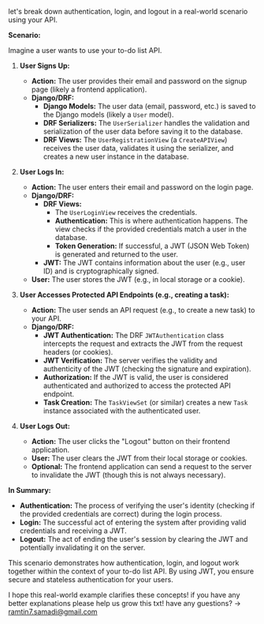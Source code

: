 let's break down authentication, login, and logout in a real-world scenario using your API.

**Scenario:**

Imagine a user wants to use your to-do list API.

1. **User Signs Up:**

   - **Action:** The user provides their email and password on the signup page (likely a frontend application).
   - **Django/DRF:** 
      - **Django Models:** The user data (email, password, etc.) is saved to the Django models (likely a `User` model).
      - **DRF Serializers:** The `UserSerializer` handles the validation and serialization of the user data before saving it to the database.
      - **DRF Views:** The `UserRegistrationView` (a `CreateAPIView`) receives the user data, validates it using the serializer, and creates a new user instance in the database.

2. **User Logs In:**

   - **Action:** The user enters their email and password on the login page.
   - **Django/DRF:**
      - **DRF Views:** 
         - The `UserLoginView` receives the credentials.
         - **Authentication:** This is where authentication happens. The view checks if the provided credentials match a user in the database. 
         - **Token Generation:** If successful, a JWT (JSON Web Token) is generated and returned to the user. 
      - **JWT:** The JWT contains information about the user (e.g., user ID) and is cryptographically signed.
   - **User:** The user stores the JWT (e.g., in local storage or a cookie).

3. **User Accesses Protected API Endpoints (e.g., creating a task):**

   - **Action:** The user sends an API request (e.g., to create a new task) to your API.
   - **Django/DRF:**
      - **JWT Authentication:** The DRF `JWTAuthentication` class intercepts the request and extracts the JWT from the request headers (or cookies).
      - **JWT Verification:** The server verifies the validity and authenticity of the JWT (checking the signature and expiration).
      - **Authorization:** If the JWT is valid, the user is considered authenticated and authorized to access the protected API endpoint.
      - **Task Creation:** The `TaskViewSet` (or similar) creates a new `Task` instance associated with the authenticated user.

4. **User Logs Out:**

   - **Action:** The user clicks the "Logout" button on their frontend application.
   - **User:** The user clears the JWT from their local storage or cookies.
   - **Optional:** The frontend application can send a request to the server to invalidate the JWT (though this is not always necessary).

**In Summary:**

- **Authentication:** The process of verifying the user's identity (checking if the provided credentials are correct) during the login process.
- **Login:** The successful act of entering the system after providing valid credentials and receiving a JWT.
- **Logout:** The act of ending the user's session by clearing the JWT and potentially invalidating it on the server.

This scenario demonstrates how authentication, login, and logout work together within the context of your to-do list API. By using JWT, you ensure secure and stateless authentication for your users.

I hope this real-world example clarifies these concepts!
if you have any better explanations please help us grow this txt!
have any guestions? -> ramtin7.samadi@gmail.com
